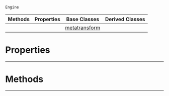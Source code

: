  `Engine`

|Methods|Properties|Base Classes|Derived Classes|
|---|---|---|---|
| | |[metatransform](https://plasmaengine.github.io/PlasmaDocs/Plasma1/C++/code_reference/class_reference/metatransform.markdown)| |


 #  Properties


---  
 #  Methods


---  
 

 